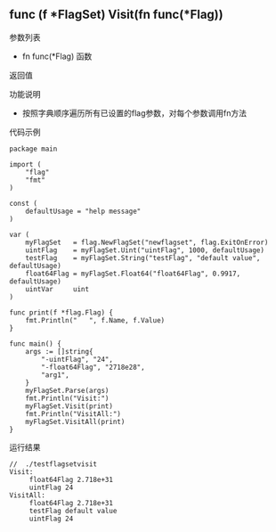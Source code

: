 ## func (f *FlagSet) Visit(fn func(*Flag))

参数列表
- fn func(*Flag)  函数

返回值

功能说明
- 按照字典顺序遍历所有已设置的flag参数，对每个参数调用fn方法

代码示例
    
    package main

    import (
    	"flag"
    	"fmt"
    )
    
    const (
    	defaultUsage = "help message"
    )
    
    var (
    	myFlagSet   = flag.NewFlagSet("newflagset", flag.ExitOnError)
    	uintFlag    = myFlagSet.Uint("uintFlag", 1000, defaultUsage)
    	testFlag    = myFlagSet.String("testFlag", "default value", defaultUsage)
    	float64Flag = myFlagSet.Float64("float64Flag", 0.9917, defaultUsage)
    	uintVar     uint
    )
    
    func print(f *flag.Flag) {
    	fmt.Println("	", f.Name, f.Value)
    }
    
    func main() {
    	args := []string{
    		"-uintFlag", "24",
    		"-float64Flag", "2718e28",
    		"arg1",
    	}
    	myFlagSet.Parse(args)
    	fmt.Println("Visit:")
    	myFlagSet.Visit(print)
    	fmt.Println("VisitAll:")
    	myFlagSet.VisitAll(print)
    }

运行结果
    
    //  ./testflagsetvisit 
    Visit:
    	 float64Flag 2.718e+31
    	 uintFlag 24
    VisitAll:
    	 float64Flag 2.718e+31
    	 testFlag default value
    	 uintFlag 24

